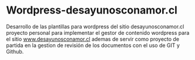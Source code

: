 Wordpress-desayunosconamor.cl
======

Desarrollo de las plantillas para wordpress del sitio desayunosconamor.cl
proyecto personal para implementar el gestor de contenido wordpress para el sitio www.desayunosconamor.cl
ademas de servir como proyecto de partida en la gestion de revisión de los documentos con el uso de GIT y Github.
